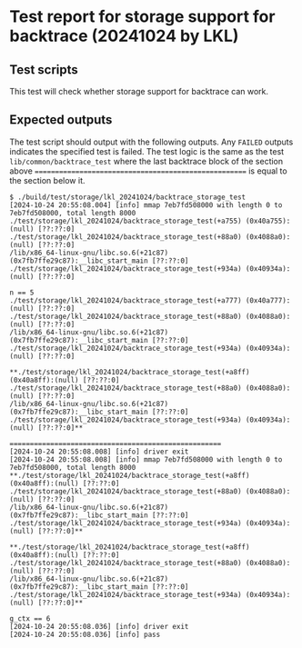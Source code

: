 # Test report for storage support for backtrace (20241024 by LKL)

## Test scripts

This test will check whether storage support for backtrace can work.

## Expected outputs

The test script should output with the following outputs. Any `FAILED` outputs indicates the specified test is failed. The test logic is the same as the test `lib/common/backtrace_test` where the last backtrace block of the section above `====================================================` is equal to the section below it.

```
$ ./build/test/storage/lkl_20241024/backtrace_storage_test 
[2024-10-24 20:55:08.004] [info] mmap 7eb7fd508000 with length 0 to 7eb7fd508000, total length 8000
./test/storage/lkl_20241024/backtrace_storage_test(+a755) (0x40a755):(null) [??:??:0]
./test/storage/lkl_20241024/backtrace_storage_test(+88a0) (0x4088a0):(null) [??:??:0]
/lib/x86_64-linux-gnu/libc.so.6(+21c87) (0x7fb7ffe29c87):__libc_start_main [??:??:0]
./test/storage/lkl_20241024/backtrace_storage_test(+934a) (0x40934a):(null) [??:??:0]

n == 5
./test/storage/lkl_20241024/backtrace_storage_test(+a777) (0x40a777):(null) [??:??:0]
./test/storage/lkl_20241024/backtrace_storage_test(+88a0) (0x4088a0):(null) [??:??:0]
/lib/x86_64-linux-gnu/libc.so.6(+21c87) (0x7fb7ffe29c87):__libc_start_main [??:??:0]
./test/storage/lkl_20241024/backtrace_storage_test(+934a) (0x40934a):(null) [??:??:0]

**./test/storage/lkl_20241024/backtrace_storage_test(+a8ff) (0x40a8ff):(null) [??:??:0]
./test/storage/lkl_20241024/backtrace_storage_test(+88a0) (0x4088a0):(null) [??:??:0]
/lib/x86_64-linux-gnu/libc.so.6(+21c87) (0x7fb7ffe29c87):__libc_start_main [??:??:0]
./test/storage/lkl_20241024/backtrace_storage_test(+934a) (0x40934a):(null) [??:??:0]**

====================================================
[2024-10-24 20:55:08.008] [info] driver exit
[2024-10-24 20:55:08.008] [info] mmap 7eb7fd508000 with length 0 to 7eb7fd508000, total length 8000
**./test/storage/lkl_20241024/backtrace_storage_test(+a8ff) (0x40a8ff):(null) [??:??:0]
./test/storage/lkl_20241024/backtrace_storage_test(+88a0) (0x4088a0):(null) [??:??:0]
/lib/x86_64-linux-gnu/libc.so.6(+21c87) (0x7fb7ffe29c87):__libc_start_main [??:??:0]
./test/storage/lkl_20241024/backtrace_storage_test(+934a) (0x40934a):(null) [??:??:0]**

**./test/storage/lkl_20241024/backtrace_storage_test(+a8ff) (0x40a8ff):(null) [??:??:0]
./test/storage/lkl_20241024/backtrace_storage_test(+88a0) (0x4088a0):(null) [??:??:0]
/lib/x86_64-linux-gnu/libc.so.6(+21c87) (0x7fb7ffe29c87):__libc_start_main [??:??:0]
./test/storage/lkl_20241024/backtrace_storage_test(+934a) (0x40934a):(null) [??:??:0]**

g_ctx == 6
[2024-10-24 20:55:08.036] [info] driver exit
[2024-10-24 20:55:08.036] [info] pass
```